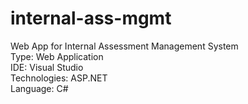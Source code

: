 # internal-ass-mgmt
Web App for Internal Assessment Management System  
Type: Web Application  
IDE: Visual Studio  
Technologies: ASP.NET  
Language: C#
